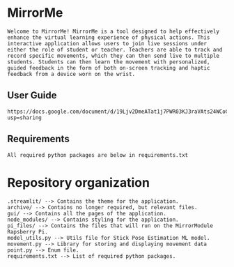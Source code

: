 # MirrorMe
    Welcome to MirrorMe! MirrorMe is a tool designed to help effectively enhance the virtual learning experience of physical actions. This interactive application allows users to join live sessions under either the role of student or teacher. Teachers are able to track and record specific movements, which they can then send live to multiple students. Students can then learn the movement with personalized, guided feedback in the form of both on-screen tracking and haptic feedback from a device worn on the wrist.  
## User Guide
    https://docs.google.com/document/d/19Ljv2DmeATat1j7PWR03KJ3raVAts24WCoCltPWTh4Q/edit?usp=sharing
## Requirements
    All required python packages are below in requirements.txt
# Repository organization
    .streamlit/ --> Contains the theme for the application.
    archive/ --> Contains no longer required, but relevant files.
    gui/ --> Contains all the pages of the application.
    node_modules/ --> Contains styling for the application.
    pi_files/ --> Contains the files that will run on the MirrorModule Rapsberry Pi.
    model_utils.py --> Utils file for Stick Pose Estimation ML model.
    movement.py --> Library for storing and displaying movement data
    point.py --> Enum file.
    requirements.txt --> List of required python packages.
